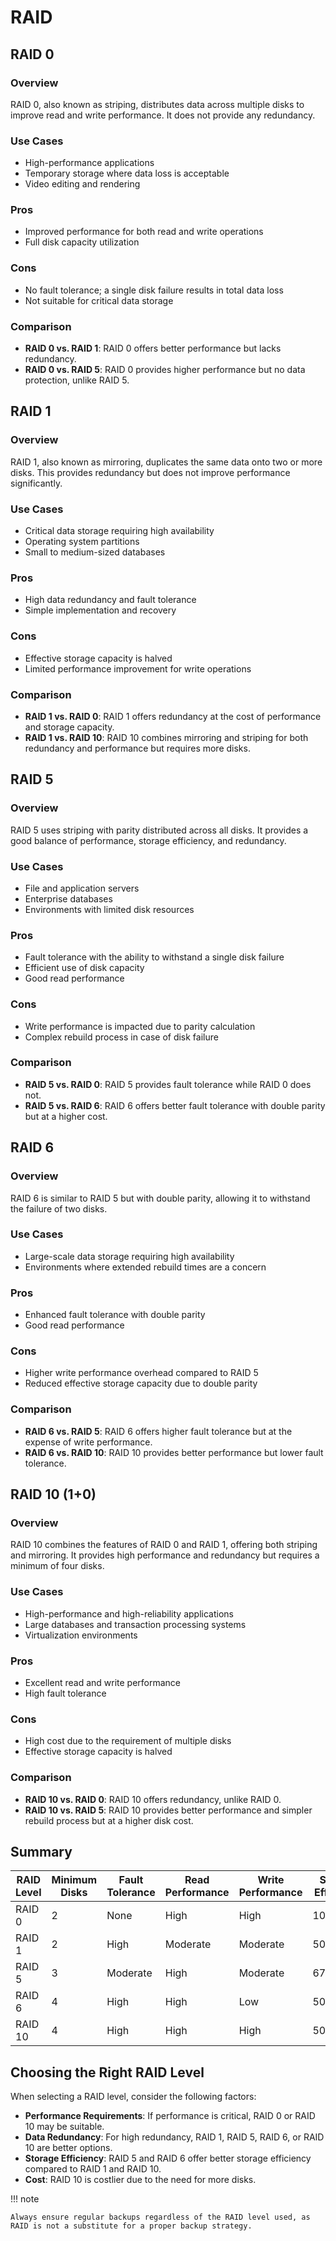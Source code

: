 # RAID

## RAID 0

### Overview

RAID 0, also known as striping, distributes data across multiple disks to improve read and write performance. It does not provide any redundancy.

### Use Cases

- High-performance applications
- Temporary storage where data loss is acceptable
- Video editing and rendering

### Pros

- Improved performance for both read and write operations
- Full disk capacity utilization

### Cons

- No fault tolerance; a single disk failure results in total data loss
- Not suitable for critical data storage

### Comparison

- **RAID 0 vs. RAID 1**: RAID 0 offers better performance but lacks redundancy.
- **RAID 0 vs. RAID 5**: RAID 0 provides higher performance but no data protection, unlike RAID 5.

## RAID 1

### Overview

RAID 1, also known as mirroring, duplicates the same data onto two or more disks. This provides redundancy but does not improve performance significantly.

### Use Cases

- Critical data storage requiring high availability
- Operating system partitions
- Small to medium-sized databases

### Pros

- High data redundancy and fault tolerance
- Simple implementation and recovery

### Cons

- Effective storage capacity is halved
- Limited performance improvement for write operations

### Comparison

- **RAID 1 vs. RAID 0**: RAID 1 offers redundancy at the cost of performance and storage capacity.
- **RAID 1 vs. RAID 10**: RAID 10 combines mirroring and striping for both redundancy and performance but requires more disks.

## RAID 5

### Overview

RAID 5 uses striping with parity distributed across all disks. It provides a good balance of performance, storage efficiency, and redundancy.

### Use Cases

- File and application servers
- Enterprise databases
- Environments with limited disk resources

### Pros

- Fault tolerance with the ability to withstand a single disk failure
- Efficient use of disk capacity
- Good read performance

### Cons

- Write performance is impacted due to parity calculation
- Complex rebuild process in case of disk failure

### Comparison

- **RAID 5 vs. RAID 0**: RAID 5 provides fault tolerance while RAID 0 does not.
- **RAID 5 vs. RAID 6**: RAID 6 offers better fault tolerance with double parity but at a higher cost.

## RAID 6

### Overview

RAID 6 is similar to RAID 5 but with double parity, allowing it to withstand the failure of two disks.

### Use Cases

- Large-scale data storage requiring high availability
- Environments where extended rebuild times are a concern

### Pros

- Enhanced fault tolerance with double parity
- Good read performance

### Cons

- Higher write performance overhead compared to RAID 5
- Reduced effective storage capacity due to double parity

### Comparison

- **RAID 6 vs. RAID 5**: RAID 6 offers higher fault tolerance but at the expense of write performance.
- **RAID 6 vs. RAID 10**: RAID 10 provides better performance but lower fault tolerance.

## RAID 10 (1+0)

### Overview

RAID 10 combines the features of RAID 0 and RAID 1, offering both striping and mirroring. It provides high performance and redundancy but requires a minimum of four disks.

### Use Cases

- High-performance and high-reliability applications
- Large databases and transaction processing systems
- Virtualization environments

### Pros

- Excellent read and write performance
- High fault tolerance

### Cons

- High cost due to the requirement of multiple disks
- Effective storage capacity is halved

### Comparison

- **RAID 10 vs. RAID 0**: RAID 10 offers redundancy, unlike RAID 0.
- **RAID 10 vs. RAID 5**: RAID 10 provides better performance and simpler rebuild process but at a higher disk cost.

## Summary

| RAID Level | Minimum Disks  | Fault Tolerance | Read Performance | Write Performance | Storage Efficiency |
|------------|----------------|-----------------|------------------|-------------------|--------------------|
| RAID 0     | 2              | None            | High             | High              | 100%               |
| RAID 1     | 2              | High            | Moderate         | Moderate          | 50%                |
| RAID 5     | 3              | Moderate        | High             | Moderate          | 67%-94%            |
| RAID 6     | 4              | High            | High             | Low               | 50%-88%            |
| RAID 10    | 4              | High            | High             | High              | 50%                |

## Choosing the Right RAID Level

When selecting a RAID level, consider the following factors:

- **Performance Requirements**: If performance is critical, RAID 0 or RAID 10 may be suitable.
- **Data Redundancy**: For high redundancy, RAID 1, RAID 5, RAID 6, or RAID 10 are better options.
- **Storage Efficiency**: RAID 5 and RAID 6 offer better storage efficiency compared to RAID 1 and RAID 10.
- **Cost**: RAID 10 is costlier due to the need for more disks.

!!! note

    Always ensure regular backups regardless of the RAID level used, as RAID is not a substitute for a proper backup strategy.

